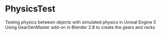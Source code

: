 # PhysicsTest
Testing physics between objects with simulated physics in Unreal Engine 5 Using GearGenMaster add-on in Blender 2.8 to create the gears and racks
